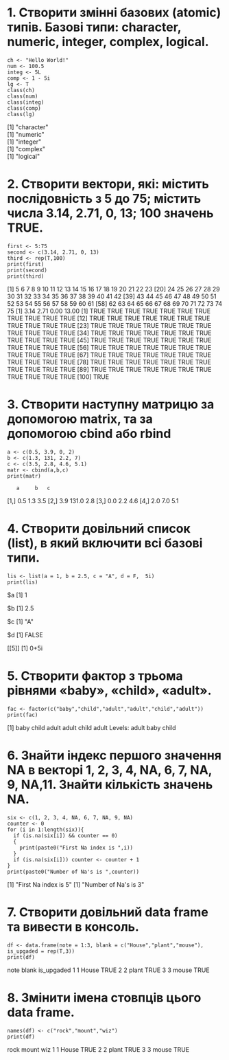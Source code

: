 # 1. Створити змінні базових (atomic) типів. Базові типи: character, numeric, integer, complex, logical.
```{r}
ch <- "Hello World!"
num <- 100.5
integ <- 5L
comp <- 1 - 5i
lg <- T
class(ch)
class(num)
class(integ)
class(comp)
class(lg)
```
[1] "character"  
[1] "numeric"  
[1] "integer"  
[1] "complex"  
[1] "logical"  
# 2. Створити вектори, які: містить послідовність з 5 до 75; містить числа 3.14, 2.71, 0, 13; 100 значень TRUE.
```{r}
first <- 5:75
second <- c(3.14, 2.71, 0, 13)
third <- rep(T,100)
print(first)
print(second)
print(third)
```
 [1]  5  6  7  8  9 10 11 12 13 14 15 16 17 18 19 20 21 22 23
[20] 24 25 26 27 28 29 30 31 32 33 34 35 36 37 38 39 40 41 42
[39] 43 44 45 46 47 48 49 50 51 52 53 54 55 56 57 58 59 60 61
[58] 62 63 64 65 66 67 68 69 70 71 72 73 74 75
[1]  3.14  2.71  0.00 13.00
  [1] TRUE TRUE TRUE TRUE TRUE TRUE TRUE TRUE TRUE TRUE TRUE
 [12] TRUE TRUE TRUE TRUE TRUE TRUE TRUE TRUE TRUE TRUE TRUE
 [23] TRUE TRUE TRUE TRUE TRUE TRUE TRUE TRUE TRUE TRUE TRUE
 [34] TRUE TRUE TRUE TRUE TRUE TRUE TRUE TRUE TRUE TRUE TRUE
 [45] TRUE TRUE TRUE TRUE TRUE TRUE TRUE TRUE TRUE TRUE TRUE
 [56] TRUE TRUE TRUE TRUE TRUE TRUE TRUE TRUE TRUE TRUE TRUE
 [67] TRUE TRUE TRUE TRUE TRUE TRUE TRUE TRUE TRUE TRUE TRUE
 [78] TRUE TRUE TRUE TRUE TRUE TRUE TRUE TRUE TRUE TRUE TRUE
 [89] TRUE TRUE TRUE TRUE TRUE TRUE TRUE TRUE TRUE TRUE TRUE
[100] TRUE
# 3. Створити наступну матрицю за допомогою matrix, та за допомогою cbind або rbind
```{r}
a <- c(0.5, 3.9, 0, 2)
b <- c(1.3, 131, 2.2, 7)
c <- c(3.5, 2.8, 4.6, 5.1)
matr <- cbind(a,b,c)
print(matr)
```
       a     b   c
[1,] 0.5   1.3 3.5
[2,] 3.9 131.0 2.8
[3,] 0.0   2.2 4.6
[4,] 2.0   7.0 5.1
# 4. Створити довільний список (list), в який включити всі базові типи.
```{r}
lis <- list(a = 1, b = 2.5, c = "A", d = F,  5i)
print(lis)
```
$a
[1] 1

$b
[1] 2.5

$c
[1] "A"

$d
[1] FALSE

[[5]]
[1] 0+5i

# 5. Створити фактор з трьома рівнями «baby», «child», «adult».
```{r}
fac <- factor(c("baby","child","adult","adult","child","adult"))
print(fac)
```
[1] baby  child adult adult child adult
Levels: adult baby child

# 6. Знайти індекс першого значення NA в векторі 1, 2, 3, 4, NA, 6, 7, NA, 9, NA,11. Знайти кількість значень NA.
```{r}
six <- c(1, 2, 3, 4, NA, 6, 7, NA, 9, NA)
counter <- 0
for (i in 1:length(six)){
  if (is.na(six[i]) && counter == 0)
  {
    print(paste0("First Na index is ",i))
  }
  if (is.na(six[i])) counter <- counter + 1
}
print(paste0("Number of Na's is ",counter))
```
[1] "First Na index is 5"
[1] "Number of Na's is 3"
# 7. Створити довільний data frame та вивести в консоль.
```{r}
df <- data.frame(note = 1:3, blank = c("House","plant","mouse"), is_upgaded = rep(T,3))
print(df)
```
  note blank is_upgaded
1    1 House       TRUE
2    2 plant       TRUE
3    3 mouse       TRUE
# 8. Змінити імена стовпців цього data frame.
```{r}
names(df) <- c("rock","mount","wiz")
print(df)
```
  rock mount  wiz
1    1 House TRUE
2    2 plant TRUE
3    3 mouse TRUE
